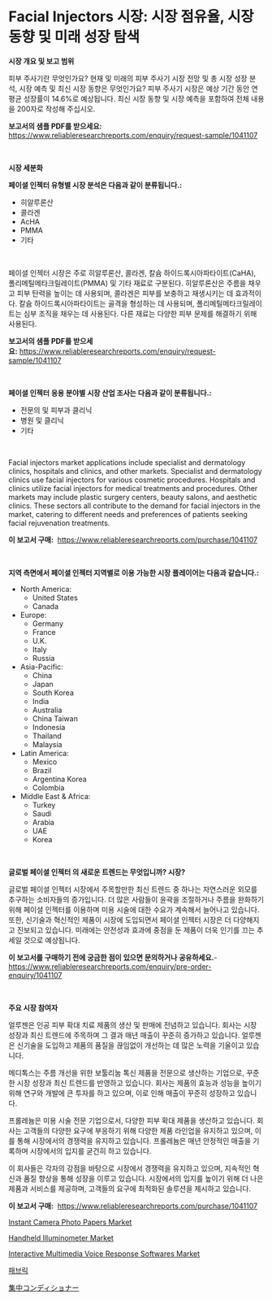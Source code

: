 <p><h1>Facial Injectors 시장: 시장 점유율, 시장 동향 및 미래 성장 탐색</h1></p><p><strong>시장 개요 및 보고 범위</strong></p>
<p><p>피부 주사기란 무엇인가요? 현재 및 미래의 피부 주사기 시장 전망 및 총 시장 성장 분석, 시장 예측 및 최신 시장 동향은 무엇인가요? 피부 주사기 시장은 예상 기간 동안 연평균 성장률이 14.6%로 예상됩니다. 최신 시장 동향 및 시장 예측을 포함하여 전체 내용을 200자로 작성해 주십시오.</p></p>
<p><strong>보고서의 샘플 PDF를 받으세요:</strong> <a href="https://www.reliableresearchreports.com/enquiry/request-sample/1041107">https://www.reliableresearchreports.com/enquiry/request-sample/1041107</a></p>
<p>&nbsp;</p>
<p><strong>시장 세분화</strong></p>
<p><strong>페이셜 인젝터 유형별 시장 분석은 다음과 같이 분류됩니다.:</strong></p>
<p><ul><li>히알루론산</li><li>콜라겐</li><li>AcHA</li><li>PMMA</li><li>기타</li></ul></p>
<p>&nbsp;</p>
<p><p>페이셜 인젝터 시장은 주로 히알루론산, 콜라겐, 칼슘 하이드록시아파타이트(CaHA), 폴리메틸메타크릴레이트(PMMA) 및 기타 재료로 구분된다. 히알루론산은 주름을 채우고 피부 탄력을 높이는 데 사용되며, 콜라겐은 피부를 보충하고 재생시키는 데 효과적이다. 칼슘 하이드록시아파타이트는 골격을 형성하는 데 사용되며, 폴리메틸메타크릴레이트는 심부 조직을 채우는 데 사용된다. 다른 재료는 다양한 피부 문제를 해결하기 위해 사용된다.</p></p>
<p><strong>보고서의 샘플 PDF를 받으세요:</strong>&nbsp;<a href="https://www.reliableresearchreports.com/enquiry/request-sample/1041107">https://www.reliableresearchreports.com/enquiry/request-sample/1041107</a></p>
<p>&nbsp;</p>
<p><strong> 페이셜 인젝터 응용 분야별 시장 산업 조사는 다음과 같이 분류됩니다.:</strong></p>
<p><ul><li>전문의 및 피부과 클리닉</li><li>병원 및 클리닉</li><li>기타</li></ul></p>
<p>&nbsp;</p>
<p><p>Facial injectors market applications include specialist and dermatology clinics, hospitals and clinics, and other markets. Specialist and dermatology clinics use facial injectors for various cosmetic procedures. Hospitals and clinics utilize facial injectors for medical treatments and procedures. Other markets may include plastic surgery centers, beauty salons, and aesthetic clinics. These sectors all contribute to the demand for facial injectors in the market, catering to different needs and preferences of patients seeking facial rejuvenation treatments.</p></p>
<p><strong>이 보고서 구매:</strong>&nbsp; <a href="https://www.reliableresearchreports.com/purchase/1041107">https://www.reliableresearchreports.com/purchase/1041107</a></p>
<p>&nbsp;</p>
<p><strong>지역 측면에서 페이셜 인젝터 지역별로 이용 가능한 시장 플레이어는 다음과 같습니다.:</strong></p>
<p><ul>
    <li>
        North America:
        <ul>
            <li>United States</li>
            <li>Canada</li>
        </ul>
    </li>
    <li>
        Europe:
        <ul>
            <li>Germany</li>
            <li>France</li>
            <li>U.K.</li>
            <li>Italy</li>
            <li>Russia</li>
        </ul>
    </li>
    <li>
        Asia-Pacific:
        <ul>
            <li>China</li>
            <li>Japan</li>
            <li>South Korea</li>
            <li>India</li>
            <li>Australia</li>
            <li>China Taiwan</li>
            <li>Indonesia</li>
            <li>Thailand</li>
            <li>Malaysia</li>
        </ul>
    </li>
    <li>
        Latin America:
        <ul>
            <li>Mexico</li>
            <li>Brazil</li>
            <li>Argentina Korea</li>
            <li>Colombia</li>
        </ul>
    </li>
    <li>
        Middle East & Africa:
        <ul>
            <li>Turkey</li>
            <li>Saudi</li>
            <li>Arabia</li>
            <li>UAE</li>
            <li>Korea</li>
        </ul>
    </li>
    </ul></p>
<p>&nbsp;</p>
<p><strong>글로벌 페이셜 인젝터 의 새로운 트렌드는 무엇입니까? 시장?</strong></p>
<p><p>글로벌 페이셜 인젝터 시장에서 주목할만한 최신 트렌드 중 하나는 자연스러운 외모를 추구하는 소비자들의 증가입니다. 더 많은 사람들이 윤곽을 조절하거나 주름을 완화하기 위해 페이셜 인젝터를 이용하며 미용 시술에 대한 수요가 계속해서 늘어나고 있습니다. 또한, 신기술과 혁신적인 제품이 시장에 도입되면서 페이셜 인젝터 시장은 더 다양해지고 진보되고 있습니다. 미래에는 안전성과 효과에 중점을 둔 제품이 더욱 인기를 끄는 추세일 것으로 예상됩니다.</p></p>
<p><strong>이 보고서를 구매하기 전에 궁금한 점이 있으면 문의하거나 공유하세요.</strong>- <a href="https://www.reliableresearchreports.com/enquiry/pre-order-enquiry/1041107">https://www.reliableresearchreports.com/enquiry/pre-order-enquiry/1041107</a></p>
<p>&nbsp;</p>
<p><strong>주요 시장 참여자</strong></p>
<p><p>얼루젠은 인공 피부 확대 치료 제품의 생산 및 판매에 전념하고 있습니다. 회사는 시장 성장과 최신 트렌드에 주목하며 그 결과 매년 매출이 꾸준히 증가하고 있습니다. 얼루젠은 신기술을 도입하고 제품의 품질을 끊임없이 개선하는 데 많은 노력을 기울이고 있습니다.</p><p>메디톡스는 주름 개선을 위한 보툴리눔 톡신 제품을 전문으로 생산하는 기업으로, 꾸준한 시장 성장과 최신 트렌드를 반영하고 있습니다. 회사는 제품의 효능과 성능을 높이기 위해 연구와 개발에 큰 투자를 하고 있으며, 이로 인해 매출이 꾸준히 성장하고 있습니다.</p><p>프롤레늄은 미용 시술 전문 기업으로서, 다양한 피부 확대 제품을 생산하고 있습니다. 회사는 고객들의 다양한 요구에 부응하기 위해 다양한 제품 라인업을 유지하고 있으며, 이를 통해 시장에서의 경쟁력을 유지하고 있습니다. 프롤레늄은 매년 안정적인 매출을 기록하며 시장에서의 입지를 굳건히 하고 있습니다.</p><p>이 회사들은 각자의 강점을 바탕으로 시장에서 경쟁력을 유지하고 있으며, 지속적인 혁신과 품질 향상을 통해 성장을 이루고 있습니다. 시장에서의 입지를 높이기 위해 더 나은 제품과 서비스를 제공하며, 고객들의 요구에 최적화된 솔루션을 제시하고 있습니다.</p></p>
<p><strong>이 보고서 구매:</strong>&nbsp;&nbsp;<a href="https://www.reliableresearchreports.com/purchase/1041107">https://www.reliableresearchreports.com/purchase/1041107</a></p>
<p><p><a href="https://issuu.com/reportprime-2/docs/instant-camera-photo-papers-market-size-2030.pptx">Instant Camera Photo Papers Market</a></p><p><a href="https://cute-banjo-8ca.notion.site/Decoding-the-Handheld-Illuminometer-Market-A-Deep-Dive-into-the-Latest-Market-Trends-Market-Segmen-4f99d92ed5ea4c51b8dfaef64040add3">Handheld Illuminometer Market</a></p><p><a href="https://issuu.com/reportprime-2/docs/interactive-multimedia-voice-response-softwares-ma">Interactive Multimedia Voice Response Softwares Market</a></p><p><a href="https://github.com/laholand/Market-Research-Report-List-2/blob/main/6820415187318.md">패브릭</a></p><p><a href="https://github.com/mohamedbakry57/Market-Research-Report-List-2/blob/main/4425133187443.md">集中コンディショナー</a></p></p>
